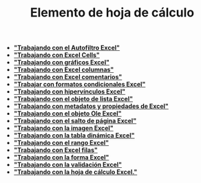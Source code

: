 ﻿---
title: Elemento de hoja de cálculo
second_title: Documen
type: docs
url: /es/spreadsheet-elements/
keywords: Learn how to work with spreadsheet elements on Aspose Cells Cloud file
description: Aprenda a trabajar con elementos de hoja de cálculo en el archivo en la nube Aspose Cells. El SDK es compatible con varios lenguajes de desarrollo, como Android, C#, Go, Java, NodeJS, Perl, PHP, Python, Ruby y Swift.
weight: 100
kwords: Excel, Office Nube, REST API, Hoja de cálculo, PDF, CSV, Json, Markdown, Archivos y almacenamiento
---
- **["Trabajando con el Autofiltro Excel"](https://docs.aspose.cloud/cells/autofilter/)**
- **["Trabajando con Excel Cells"](https://docs.aspose.cloud/cells/working-with-cells/)**
- **["Trabajando con gráficos Excel"](https://docs.aspose.cloud/cells/charts/)**
- **["Trabajando con Excel columnas"](https://docs.aspose.cloud/cells/columns/)**
- **["Trabajando con Excel comentarios"](https://docs.aspose.cloud/cells/comments/)**
- **["Trabajar con formatos condicionales Excel"](https://docs.aspose.cloud/cells/conditional-formattings/)**
- **["Trabajando con hipervínculos Excel"](https://docs.aspose.cloud/cells/hyperlinks/)**
- **["Trabajando con el objeto de lista Excel"](https://docs.aspose.cloud/cells/list-objects/)**
- **["Trabajando con metadatos y propiedades de Excel"](https://docs.aspose.cloud/cells/metadata/)**
- **["Trabajando con el objeto Ole Excel"](https://docs.aspose.cloud/cells/oleobjects/)**
- **["Trabajando con el salto de página Excel"](https://docs.aspose.cloud/cells/working-with-pagebreaks/)**
- **["Trabajando con la imagen Excel"](https://docs.aspose.cloud/cells/pictures/)**
- **["Trabajando con la tabla dinámica Excel"](https://docs.aspose.cloud/cells/pivottables/)**
- **["Trabajando con el rango Excel"](https://docs.aspose.cloud/cells/ranges/)**
- **["Trabajando con Excel filas"](https://docs.aspose.cloud/cells/rows/)**
- **["Trabajando con la forma Excel"](https://docs.aspose.cloud/cells/shapes/)**
- **["Trabajando con la validación Excel"](https://docs.aspose.cloud/cells/validations/)**
- **["Trabajando con la hoja de cálculo Excel."](https://docs.aspose.cloud/cells/worksheets/)**
